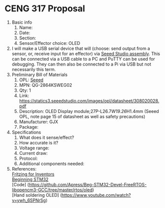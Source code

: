 # CENG 317 Proposal
1. Basic info
     1. Name: 
     2. Date: 
     3. Section:
     4. Sensor/Effector choice: OLED
2. I will make a USB serial device that will (choose: send output from a sensor, or, receive input for an effector) via [Seeed Studio assembly](https://www.seeedstudio.com/fusion_pcb.html). This can be connected via a USB cable to a PC and PuTTY can be used for debugging. They can then also be connected to a Pi via USB but not necessarily this term. 
3. Preliminary Bill of Materials
    1. OPL: [Seeed](https://www.seeedstudio.com/opl.html)
    2. MPN: QG-2864KSWEG02
	3. Qty: 1
	4. Link: https://statics3.seeedstudio.com/images/opl/datasheet/308020028.pdf
    5. Description:	OLED Display module;27P-L26.7*W19.26*H1.4mm  (Seeed OPL, note page 15 of datasheet as well as safety precautions)
	6. Manufacturer: GJX
	7. Package: 
4. Specifications
    1. What does it sense/effect?
	2. How accurate is it?
    3. Voltage range:
	4. Current draw:
	5. Protocol:
	6. Additional components needed:
5. References:    
[Fritzing for Inventors](https://learning-oreilly-com.ezproxy.humber.ca/library/view/fritzing-for-inventors/9780071844642/ch01.html#ch01)    
[Beginning STM32](https://learning-oreilly-com.ezproxy.humber.ca/library/view/beginning-stm32-developing/9781484236246/html/465982_1_En_1_Chapter.xhtml)      
[Code] (https://github.com/Apress/Beg-STM32-Devel-FreeRTOS-libopencm3-GCC/tree/master/rtos/oled)     
[Hand soldering OLED]
(https://www.youtube.com/watch?v=ywh_6SPNrSg)